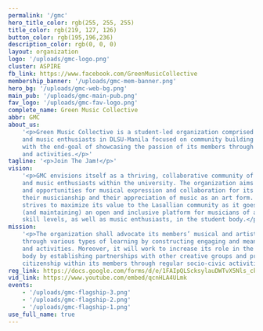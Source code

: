 ```yaml
---
permalink: '/gmc'
hero_title_color: rgb(255, 255, 255)
title_color: rgb(219, 127, 126)
button_color: rgb(195,196,236)
description_color: rgb(0, 0, 0)
layout: organization
logo: '/uploads/gmc-logo.png'
cluster: ASPIRE
fb_link: https://www.facebook.com/GreenMusicCollective
membership_banner: '/uploads/gmc-mem-banner.png'
hero_bg: '/uploads/gmc-web-bg.png'
main_pub: '/uploads/gmc-main-pub.png'
fav_logo: '/uploads/gmc-fav-logo.png'
complete_name: Green Music Collective
abbr: GMC
about_us:
    '<p>Green Music Collective is a student-led organization comprised of musicians
    and music enthusiasts in DLSU-Manila focused on community building and music appreciation
    with the end-goal of showcasing the passion of its members through different events
    and activities.</p>'
tagline: '<p>Join The Jam!</p>'
vision:
    '<p>GMC envisions itself as a thriving, collaborative community of musicians
    and music enthusiasts within the university. The organization aims to create avenues
    and opportunities for musical expression and collaboration for its members to enhance
    their musicianship and their appreciation of music as an art form. It continually
    strives to maximize its value to the Lasallian community as it goes about creating
    (and maintaining) an open and inclusive platform for musicians of all genres and
    skill levels, as well as music enthusiasts, in the student body.</p>'
mission:
    '<p>The organization shall advocate its members’ musical and artistic development
    through various types of learning by constructing engaging and meaningful projects
    and activities. Moreover, it will work to increase its role in the wider student
    body by establishing partnerships with other creative groups and promoting active
    citizenship within its members through regular socio-civic activities.</p>'
reg_link: https://docs.google.com/forms/d/e/1FAIpQLScksylauDWTvX5Nls_ck2WyeAGVER_YH8j28LhrbHSrYSiqow/viewform?usp=sf_link
vid_link: https://www.youtube.com/embed/qcnHLA4ULmk
events:
    - '/uploads/gmc-flagship-3.png'
    - '/uploads/gmc-flagship-2.png'
    - '/uploads/gmc-flagship-1.png'
use_full_name: true
---
```


